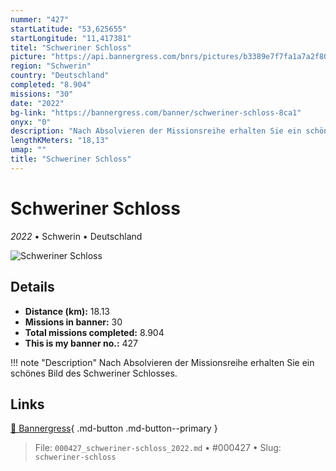 ```yaml
---
nummer: "427"
startLatitude: "53,625655"
startLongitude: "11,417381"
titel: "Schweriner Schloss"
picture: "https://api.bannergress.com/bnrs/pictures/b3389e7f7fa1a7a2f80564f59b4641a0"
region: "Schwerin"
country: "Deutschland"
completed: "8.904"
missions: "30"
date: "2022"
bg-link: "https://bannergress.com/banner/schweriner-schloss-8ca1"
onyx: "0"
description: "Nach Absolvieren der Missionsreihe erhalten Sie ein schönes Bild des Schweriner Schlosses."
lengthKMeters: "18,13"
umap: ""
title: "Schweriner Schloss"
---
```

# Schweriner Schloss

*2022* • Schwerin • Deutschland

![Schweriner Schloss](https://api.bannergress.com/bnrs/pictures/b3389e7f7fa1a7a2f80564f59b4641a0)

## Details
- **Distance (km):** 18.13
- **Missions in banner:** 30
- **Total missions completed:** 8.904
- **This is my banner no.:** 427


!!! note "Description"
    Nach Absolvieren der Missionsreihe erhalten Sie ein schönes Bild des Schweriner Schlosses.



## Links
[🔗 Bannergress](https://bannergress.com/banner/schweriner-schloss-8ca1){ .md-button .md-button--primary }



> File: `000427_schweriner-schloss_2022.md` • #000427 • Slug: `schweriner-schloss`
